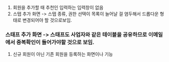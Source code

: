 1. 회원을 추가할 때 추천인 입력하는 입력창이 없음
2. 스탭 추가 화면 -> 스탭 종류, 권한 선택이 목록이 늘어날 걸 염두해서 드롭다운 형태로 변경되어야 할 것으로보임.
 ### 스태프 추가 화면 -> 스태프도 사업자와 같은 테이블을 공유하므로 이메일에서 중복확인이 들어가야할 것으로 보임.
 

1. 신규 회원이 아닌 기존 회원을 등록하는 화면이나 기능



